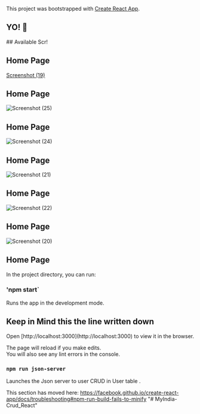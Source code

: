 This project was bootstrapped with [Create React App](https://github.com/facebook/create-react-app).

<h2> YO! 🤟</h2>
## Available Scr!

<h2> Home Page </h2>

[Screenshot (19)](https://user-images.githubusercontent.com/71917947/195850900-e2079f3f-fd45-4bcc-bd93-484efbac17c7.png)

<h2> Home Page </h2>

![Screenshot (25)](https://user-images.githubusercontent.com/71917947/195850967-8e0bc8ae-266e-40d1-9368-1a8a128bfcc7.png)

<h2> Home Page </h2>

![Screenshot (24)](https://user-images.githubusercontent.com/71917947/195851013-91f99e9e-c195-4708-b90b-8f8978549435.png)

<h2> Home Page </h2>

![Screenshot (21)](https://user-images.githubusercontent.com/71917947/195851041-7709d21d-cdf0-4bb7-91f6-724547fabb51.png)

<h2> Home Page </h2>

![Screenshot (22)](https://user-images.githubusercontent.com/71917947/195851054-ae32ede5-5a30-49cc-b16a-bd1d6acdad3f.png)

<h2> Home Page </h2>

![Screenshot (20)](https://user-images.githubusercontent.com/71917947/195851066-970d452a-fbd6-47b2-94bc-333c714f7cc6.png)

<h2> Home Page </h2>


In the project directory, you can run:

### 'npm start`

Runs the app in the development mode.<br />
<h2> Keep in Mind this the line written down </h2>
Open [http://localhost:3000](http://localhost:3000) to view it in the browser.

The page will reload if you make edits.<br />
You will also see any lint errors in the console.

### `npm run json-server`

Launches the Json server to user CRUD in User table .<br />

This section has moved here: https://facebook.github.io/create-react-app/docs/troubleshooting#npm-run-build-fails-to-minify
"# MyIndia-Crud_React" 
